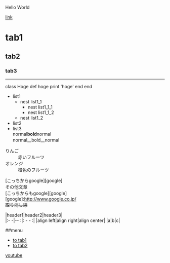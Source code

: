 Hello World

[link](http://tuins.ac.jp/)

# tab1  
## tab2  
### tab3  
***

class Hoge
   def hoge
       print 'hoge'
   end
end



- list1
  - nest list1_1
    - nest list1_1_1
    - nest list1_1_2
  - nest list1_2
- list2
- list3  
 normal**bold**normal  
 normal__bold__normal　 

  

<d1>
  <dt>りんご</dt>
  <dd>赤いフルーツ</dd>
  <dt>オレンジ</dt>
  <dd>橙色のフルーツ</dd>
 </d1>

[こっちからgoogle][google]  
その他文章  
[こっちからもgoogle][google]  
[google]:http://www.google.co.jp/  
~~取り消し線~~  

|header1|header2|header3|  
|:- -|-- :|: - - :|
|align left|align right|align center|
|a|b|c|  

##menu  
* [to tab1](#tab1)  
* [to tab2](#tab2)  

[youtube](https://www.youtube.com/)  






